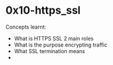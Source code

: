 # 0x10-https_ssl

Concepts learnt:
- What is HTTPS SSL 2 main roles
- What is the purpose encrypting traffic
- What SSL termination means
-